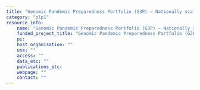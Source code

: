 ```yaml
---
title: "Genomic Pandemic Preparedness Portfolio (G3P) – Nationally scalable genomics portfolio for detection and surveillance of viral outbreaks"
category: "plp1"
resource_info:
    name: "Genomic Pandemic Preparedness Portfolio (G3P) – Nationally scalable genomics portfolio for detection and surveillance of viral outbreaks"
    funded_project_title: "Genomic Pandemic Preparedness Portfolio (G3P) – Nationally scalable genomics portfolio for detection and surveillance of viral outbreaks"
    pi:
    host_organisation: ""
    use: ""
    access: ""
    data_etc: ""
    publications_etc:
    webpage: ""
    contact: ""
---
```

